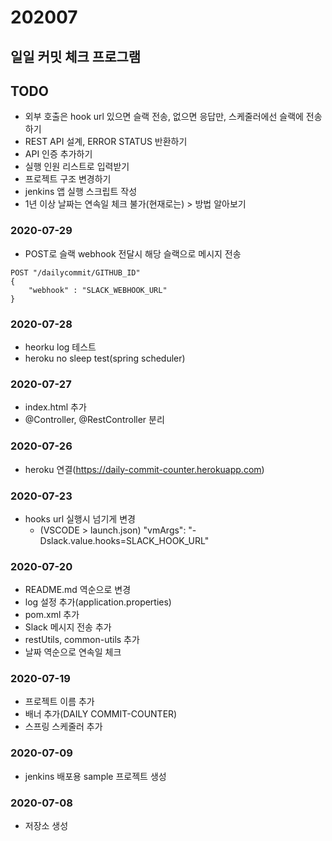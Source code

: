 # 202007

## 일일 커밋 체크 프로그램

## TODO
- 외부 호출은 hook url 있으면 슬랙 전송, 없으면 응답만, 스케줄러에선 슬랙에 전송하기
- REST API 설계, ERROR STATUS 반환하기
- API 인증 추가하기
- 실행 인원 리스트로 입력받기
- 프로젝트 구조 변경하기
- jenkins 앱 실행 스크립트 작성
- 1년 이상 날짜는 연속일 체크 불가(현재로는) > 방법 알아보기

### 2020-07-29
- POST로 슬랙 webhook 전달시 해당 슬랙으로 메시지 전송
```
POST "/dailycommit/GITHUB_ID"
{ 
    "webhook" : "SLACK_WEBHOOK_URL"
}
```

### 2020-07-28
- heorku log 테스트
- heroku no sleep test(spring scheduler)

### 2020-07-27
- index.html 추가
- @Controller, @RestController 분리

### 2020-07-26
- heroku 연결(https://daily-commit-counter.herokuapp.com)

### 2020-07-23
- hooks url 실행시 넘기게 변경
    - (VSCODE > launch.json) "vmArgs": "-Dslack.value.hooks=SLACK_HOOK_URL"

### 2020-07-20
- README.md 역순으로 변경
- log 설정 추가(application.properties)
- pom.xml 추가
- Slack 메시지 전송 추가
- restUtils, common-utils 추가
- 날짜 역순으로 연속일 체크

### 2020-07-19
- 프로젝트 이름 추가
- 배너 추가(DAILY COMMIT-COUNTER)
- 스프링 스케줄러 추가

### 2020-07-09
- jenkins 배포용 sample 프로젝트 생성

### 2020-07-08
- 저장소 생성